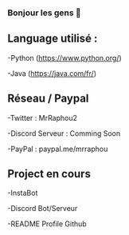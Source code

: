 ### Bonjour les gens 👋

## Language utilisé :

 -Python (https://www.python.org/)
 
 -Java (https://java.com/fr/)

## Réseau / Paypal

-Twitter : MrRaphou2

-Discord Serveur : Comming Soon

-PayPal : paypal.me/mrraphou

## Project en cours

 -InstaBot 
 
 -Discord Bot/Serveur 
 
 -README Profile Github 


